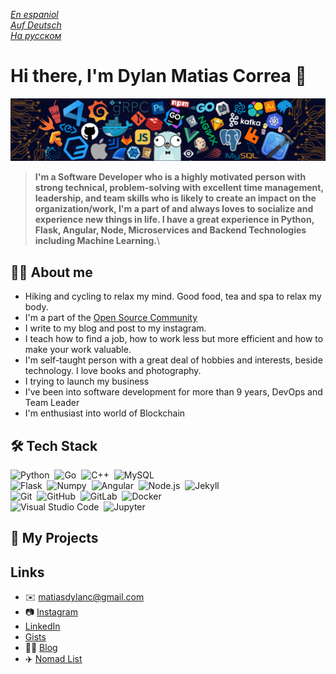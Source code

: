 
*[En espaniol](README-ES.md)*\
*[Auf Deutsch](README-DE.md)*\
*[На русском](README-RU.md)*

# Hi there, I'm Dylan Matias Correa 👋

[![](./src/header_.png)](#)
> <b>I'm a Software Developer who is a highly motivated person with strong technical, problem-solving with excellent time management, leadership, and team skills who is likely to create an impact on the organization/work, I'm a part of and always loves to socialize and experience new things in life. I have a great experience in Python, Flask, Angular, Node, Microservices and Backend Technologies including Machine Learning.</b>\

## 🙋‍♂️ About me
- Hiking and cycling to relax my mind. Good food, tea and spa to relax my body.
- I'm a part of the [Open Source Community](https://github.com/volkya)
- I write to my blog and post to my instagram.
- I teach how to find a job, how to work less but more efficient and how to make your work valuable.
- I'm self-taught person with a great deal of hobbies and interests, beside technology. I love books and photography.
- I trying to launch my business
- I've been into software development for more than 9 years, DevOps and Team Leader 
- I'm enthusiast into world of Blockchain
## 🛠️ Tech Stack
![Python](https://img.shields.io/badge/-Python-555?style=flat&logo=python)&nbsp;
![Go](https://img.shields.io/badge/-Go-555?style=flat&logo=go)&nbsp;
![C++](https://img.shields.io/badge/-C++-555?style=flat&logo=C%2B%2B&logoColor=fff)&nbsp;
![MySQL](https://img.shields.io/badge/-MySQL-555?style=flat&logo=mysql&logoColor=fff)&nbsp;\
![Flask](https://img.shields.io/badge/-Flask-555?style=flat&logo=flask)&nbsp;
![Numpy](https://img.shields.io/badge/-Numpy-555?style=flat&logo=numpy)&nbsp;
![Angular](https://img.shields.io/badge/-Angular-555?style=flat&logo=angular)&nbsp;
![Node.js](https://img.shields.io/badge/-Node.js-555?style=flat&logo=node.js)&nbsp;
![Jekyll](https://img.shields.io/badge/-Jekyll-555?style=flat&logo=jekyll)&nbsp;\
![Git](https://img.shields.io/badge/-Git-555?style=flat&logo=git)&nbsp;
![GitHub](https://img.shields.io/badge/-GitHub-555?style=flat&logo=github)&nbsp;
![GitLab](https://img.shields.io/badge/-GitLab-555?style=flat&logo=gitlab)&nbsp;
![Docker](https://img.shields.io/badge/-Docker-555?style=flat&logo=Docker)\
![Visual Studio Code](https://img.shields.io/badge/-Visual%20Studio%20Code-555?style=flat&logo=visual-studio-code&logoColor=007ACC)&nbsp;
![Jupyter](https://img.shields.io/badge/-Jupyter-555?style=flat&logo=jupyter)&nbsp;

## 🚀 My Projects


## Links
- ✉️ matiasdylanc@gmail.com
- 📷 [Instagram](https://www.instagram.com/dyma/)
- [LinkedIn](https://www.linkedin.com/in/dyma/)
- [Gists](https://gist.github.com/volkya)
- ✍🏻 [Blog](www.google.com)
- ✈️ [Nomad List](www.google.com)
